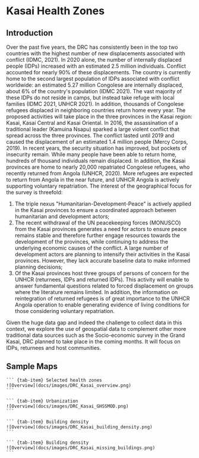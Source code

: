 # Kasai Health Zones

## Introduction
Over the past five years, the DRC has consistently been in the top two countries with the highest number of new displacements associated with conflict (IDMC, 2021). In 2020 alone, the number of internally displaced people (IDPs) increased with an estimated 2.5 million individuals. Conflict accounted for nearly 90% of these displacements. The country is currently home to the second largest population of IDPs associated with conflict worldwide: an estimated 5.27 million Congolese are internally displaced, about 6% of the country's population (IDMC 2021). The vast majority of these IDPs do not reside in camps, but instead take refuge with local families (IDMC 2021, UNHCR 2021). In addition, thousands of Congolese refugees displaced in neighboring countries return home every year.
The proposed activities will take place in the three provinces in the Kasai region: Kasai, Kasai Central and Kasai Oriental. In 2016, the assassination of a traditional leader (Kamuina Nsapu) sparked a large violent conflict that spread across the three provinces. The conflict lasted until 2019 and caused the displacement of an estimated 1.4 million people (Mercy Corps, 2019). In recent years, the security situation has improved, but pockets of insecurity remain. While many people have been able to return home, hundreds of thousand individuals remain displaced. In addition, the Kasai provinces are home to nearly 20,000 repatriated Congolese refugees, who recently returned from Angola (UNHCR, 2020). More refugees are expected to return from Angola in the near future, and UNHCR Angola is actively supporting voluntary repatriation.
The interest of the geographical focus for the survey is threefold:
1. The triple nexus "Humanitarian-Development-Peace" is actively applied in the Kasai provinces to ensure a coordinated approach between humanitarian and development actors;
2. The recent withdrawal of the UN peacekeeping forces (MONUSCO) from the Kasai provinces generates a need for actors to ensure peace remains stable and therefore further engage resources towards the development of the provinces, while continuing to address the underlying economic causes of the conflict. A large number of development actors are planning to intensify their activities in the Kasai provinces. However, they lack accurate baseline data to make informed planning decisions;
3. Of the Kasai provinces host three groups of persons of concern for the UNHCR (returnees, IDPs and returned IDPs). This activity will enable to answer fundamental questions related to forced displacement on groups where the literature remains limited. In addition, the information on reintegration of returned refugees is of great importance to the UNHCR Angola operation to enable generating evidence of living conditions for those considering voluntary repatriation.

Given the huge data gap and indeed the challenge to collect data in this context, we explore the use of geospatial data to complement other more traditional data sources such as the Socio-economic survey in the Grand Kasai, DRC planned to take place in the coming months. It will focus on IDPs, returnees and host communities.


## Sample Maps
```` {tab-set}
``` {tab-item} Selected health zones
![Overview](docs/images/DRC_Kasai_overview.png)
```

``` {tab-item} Urbanization
![Overview](docs/images/DRC_Kasai_GHSSMOD.png)
```

``` {tab-item} Building density
![Overview](docs/images/DRC_Kasai_building_density.png)
```

``` {tab-item} Building density
![Overview](docs/images/DRC_Kasai_missing_buildings.png)
```
````